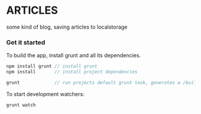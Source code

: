 # ARTICLES

some kind of blog, saving articles to localstorage


### Get it started

To build the app, install grunt and all its dependencies.

```javascript
npm install grunt // install grunt
npm install 	  // install project dependencies

grunt             // run projects default grunt task, generates a /build folder
```

To start development watchers:

```javascript
grunt watch
```